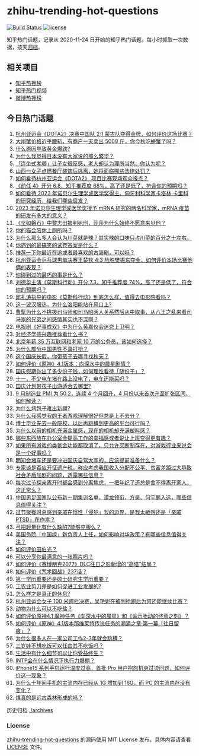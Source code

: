 # zhihu-trending-hot-questions

[![Build Status](https://github.com/justjavac/zhihu-trending-hot-questions/workflows/ci/badge.svg?branch=master)](https://github.com/justjavac/zhihu-trending-hot-questions/actions)
[![license](https://img.shields.io/github/license/justjavac/zhihu-trending-hot-questions)](https://github.com/justjavac/zhihu-trending-hot-questions/blob/master/LICENSE)

知乎热门话题，记录从 2020-11-24
日开始的知乎热门话题。每小时抓取一次数据，按天[归档](./archives)。

## 相关项目

- [知乎热搜榜](https://github.com/justjavac/zhihu-trending-top-search)
- [知乎热门视频](https://github.com/justjavac/zhihu-trending-hot-video)
- [微博热搜榜](https://github.com/justjavac/weibo-trending-hot-search)

## 今日热门话题

<!-- BEGIN -->
<!-- 最后更新时间 Tue Oct 03 2023 06:13:21 GMT+0800 (China Standard Time) -->

1. [杭州亚运会《DOTA2》决赛中国队 2:1 蒙古队夺得金牌，如何评价这场比赛？](https://www.zhihu.com/question/624553064)
1. [大闸蟹价格近乎腰斩，有商户一天卖出 5000 斤，你今秋吃螃蟹了吗？](https://www.zhihu.com/question/624513993)
1. [什么原因导致黄金爆跌?](https://www.zhihu.com/question/624202492)
1. [为什么我觉得日本没有大家说的那么繁华？](https://www.zhihu.com/question/599520936)
1. [「连坐式孝顺」让子女很反感，老人却认为理所当然，你认为呢？](https://www.zhihu.com/question/622156807)
1. [山西一女子点燃餐厅装饰后逃离，她将面临哪些法律处罚？](https://www.zhihu.com/question/624441552)
1. [如何看待杭州亚运会《DOTA2》 项目比赛现场观众报点？](https://www.zhihu.com/question/624439544)
1. [《前任 4》开分 6.8，知乎推荐度 68%，高了还是低了，符合你的预期吗？](https://www.zhihu.com/question/624388709)
1. [如何看待 2023 年诺贝尔生理学或医学奖得主、匈牙利科学家卡塔林·卡里科的研究经历，给我们哪些启发？](https://www.zhihu.com/question/454168214)
1. [2023 年诺贝尔生理学或医学奖授予 mRNA 研究的两名科学家，mRNA 疫苗的研发有多大的意义？](https://www.zhihu.com/question/623162434)
1. [《坚如磐石》中黎志田被判死刑，莎莎为什么始终不愿意来见他？](https://www.zhihu.com/question/624436846)
1. [你的猫会陪你上厕所吗？](https://www.zhihu.com/question/623235518)
1. [为什么那么多人会认为川菜就是辣？其实辣的口味只占川菜的百分之十左右。](https://www.zhihu.com/question/35290707)
1. [你遇到的最搞笑的试卷答案是什么？](https://www.zhihu.com/question/39854849)
1. [推荐一下你最近在追或者最喜欢的古装剧，可以吗？](https://www.zhihu.com/question/614726245)
1. [杭州亚运会乒乓球男单决赛王楚钦 4:3 险胜樊振东夺金，如何评价本场比赛他俩的表现？](https://www.zhihu.com/question/624556406)
1. [你碰到过的最巧的事是什么？](https://www.zhihu.com/question/24114663)
1. [刘德华主演《莫斯科行动》开分 7.3，知乎推荐度 74%，高了还是低了，符合你的预期吗？](https://www.zhihu.com/question/624388739)
1. [邱礼涛执导的电影《莫斯科行动》到底怎么样，值得去电影院看吗？](https://www.zhihu.com/question/624167617)
1. [这一波汉服热，为什么洛阳能站在风口上?](https://www.zhihu.com/question/623670291)
1. [曹髦为什么不挑拨司马师和司马昭两人关系然后从中取事，从八王之乱来看司马家的兄弟之间感情其实也不深啊？](https://www.zhihu.com/question/623198242)
1. [电视剧《好事成双》中为什么黄嘉仪会迷恋上卫明？](https://www.zhihu.com/question/623651070)
1. [对经济学感兴趣推荐看什么书？](https://www.zhihu.com/question/615350912)
1. [北京年薪 35 万互联网和老家 10 万的公务员，该如何选择？](https://www.zhihu.com/question/622558910)
1. [为什么部分中国男性不喜打扮？](https://www.zhihu.com/question/52757868)
1. [这个国庆长假，你带孩子去哪寻找秋天？](https://www.zhihu.com/question/622730088)
1. [如何评价《原神》4.1版本：向深水中的晨星剧情？](https://www.zhihu.com/question/623990067)
1. [国庆假期你出了多少份子钱，如何理性看待「随份子」？](https://www.zhihu.com/question/624550167)
1. [十一，不少电车堵在路上没电了，电车还能买吗？](https://www.zhihu.com/question/624468295)
1. [国庆计划带孩子出游适合去哪里?](https://www.zhihu.com/question/617815526)
1. [9 月制造业 PMI 为 50.2，连续 4 个月回升，4 月份以来首次升至扩张区间，如何解读？](https://www.zhihu.com/question/624354824)
1. [为什么烤包子难出新疆?](https://www.zhihu.com/question/623494116)
1. [为什么我感觉我的王者游戏理解很好但总是上不去分？](https://www.zhihu.com/question/623964050)
1. [博士毕业先去一般院校，以后再跳槽到更高的平台可行吗？](https://www.zhihu.com/question/623885909)
1. [为什么以前的相机充满金属感，现在的相机却充满塑料感？](https://www.zhihu.com/question/378353709)
1. [哪些东西放在办公室会提高工作的幸福感或者说让上班变得更有趣？](https://www.zhihu.com/question/22707135)
1. [如果所有游戏的类氪金功能都取消了，只允许买断制存在，对游戏行业来说会是一个好事吗？](https://www.zhihu.com/question/624409758)
1. [明知会堵车还是要冲进国庆自驾大军的，应该提前准备什么？](https://www.zhihu.com/question/624056953)
1. [专家谈是否应开征遗产税，称应考虑我国收入分配不公平、贫富差距过大导致社会矛盾加剧的问题，透露哪些信息？](https://www.zhihu.com/question/624515846)
1. [每次过节探亲离开时都会感到分离焦虑，一把年纪了还总是舍不得离开家人，这正常么？](https://www.zhihu.com/question/621684257)
1. [中国男足国家队公布新一期集训名单，谭龙领衔，方昊、何宇鹏入选，哪些信息值得关注？](https://www.zhihu.com/question/624544258)
1. [过节聚餐时总感到亲戚在惯性「侵犯」我的边界，是我太敏感还是「亲戚PTSD」在作祟？](https://www.zhihu.com/question/621684259)
1. [弓把轻量化有什么缺陷?能够克服么？](https://www.zhihu.com/question/624282665)
1. [美国务院「中国组」新负责人上任，如何影响对华政策？有哪些信息值得关注？](https://www.zhihu.com/question/624434316)
1. [如何评价田伯光？](https://www.zhihu.com/question/30738288)
1. [可以分享你最满意的一张照片吗？](https://www.zhihu.com/question/623948087)
1. [如何评价《赛博朋克2077》DLC往日之影新增的“高塔”结局？](https://www.zhihu.com/question/623845021)
1. [如何评价《咒术回战》237话？](https://www.zhihu.com/question/624004407)
1. [第一学历重要还是硕士研究生学历重要？](https://www.zhihu.com/question/619560349)
1. [工农业剪刀差是如何促进工业发展的?](https://www.zhihu.com/question/557559100)
1. [怎么样才是真正的休息?](https://www.zhihu.com/question/27418122)
1. [杭州亚运会女子 100 米跨栏决赛，吴艳妮在被判抢跑后为何还能继续比赛？](https://www.zhihu.com/question/624476503)
1. [动物为什么可以不吃盐？](https://www.zhihu.com/question/288354851)
1. [如何评价原神4.1 魔神任务《向深水中的晨星》和《谕示胎动的终焉之刻》？](https://www.zhihu.com/question/624018688)
1. [如何评价《原神》4.1版本那维莱特传说任务的潮涌之章·第一幕「往日留痕」？](https://www.zhihu.com/question/624174868)
1. [为什么很多人在一家公司工作2-3年就会跳槽？](https://www.zhihu.com/question/622550091)
1. [三岁娃不想吃饭可以任由其不吃饭吗？](https://www.zhihu.com/question/620303801)
1. [生活中有什么细节可以让你受益终生？](https://www.zhihu.com/question/609775069)
1. [INTP会在什么情况下执行力爆棚？](https://www.zhihu.com/question/618253202)
1. [iPhone15 系列手机运行温度过高，首批 Pro 用户抱怨机身过烫问题，如何评价这一现象？](https://www.zhihu.com/question/624146977)
1. [为什么十年间手机的主流内存已经从 1G 增加到 16G，而 PC 的主流内存没有变化？](https://www.zhihu.com/question/623647015)
1. [煤真的是远古森林形成的吗？](https://www.zhihu.com/question/620170214)

<!-- END -->

历史归档 [./archives](./archives)

### License

[zhihu-trending-hot-questions](https://github.com/justjavac/zhihu-trending-hot-questions)
的源码使用 MIT License 发布。具体内容请查看 [LICENSE](./LICENSE) 文件。
